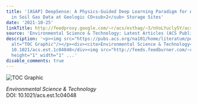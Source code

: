 ```yaml
---
title: '[ASAP] DeepSense: A Physics-Guided Deep Learning Paradigm for Anomaly Detection
  in Soil Gas Data at Geologic CO<sub>2</sub> Storage Sites'
date: '2021-10-25'
linkTitle: http://feedproxy.google.com/~r/acs/esthag/~3/nVoLYucly5Y/acs.est.1c04048
source: 'Environmental Science & Technology: Latest Articles (ACS Publications)'
description: '<p><img src="https://pubs.acs.org/na101/home/literatum/publisher/achs/journals/content/esthag/0/esthag.ahead-of-print/acs.est.1c04048/20211025/images/medium/es1c04048_0009.gif"
  alt="TOC Graphic"/></p><div><cite>Environmental Science & Technology</cite></div><div>DOI:
  10.1021/acs.est.1c04048</div><img src="http://feeds.feedburner.com/~r/acs/esthag/~4/nVoLYucly5Y"
  height="1" width="1" ...'
disable_comments: true
---
```

<p><img src="https://pubs.acs.org/na101/home/literatum/publisher/achs/journals/content/esthag/0/esthag.ahead-of-print/acs.est.1c04048/20211025/images/medium/es1c04048_0009.gif" alt="TOC Graphic"/></p><div><cite>Environmental Science & Technology</cite></div><div>DOI: 10.1021/acs.est.1c04048</div><img src="http://feeds.feedburner.com/~r/acs/esthag/~4/nVoLYucly5Y" height="1" width="1" ...